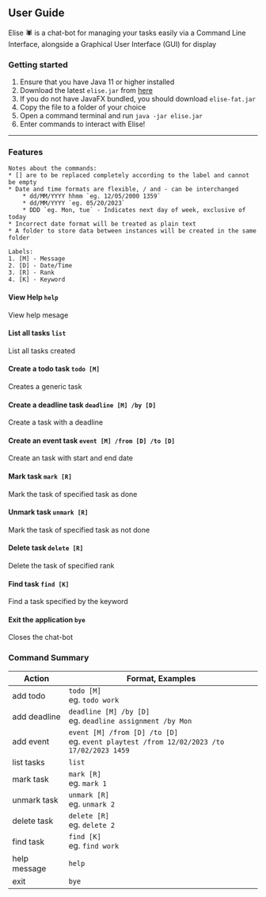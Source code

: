 ## User Guide

Elise :spider: is a chat-bot for managing your tasks easily via a Command Line Interface,
alongside a Graphical User Interface (GUI) for display

### Getting started

1. Ensure that you have Java 11 or higher installed
2. Download the latest `elise.jar` from [here](https://github.com/jiexuanc/ip/releases/tag/Level-10)
3. If you do not have JavaFX bundled, you should download `elise-fat.jar`
4. Copy the file to a folder of your choice
5. Open a command terminal and run `java -jar elise.jar`
6. Enter commands to interact with Elise!

---
### Features
```
Notes about the commands:
* [] are to be replaced completely according to the label and cannot be empty
* Date and time formats are flexible, / and - can be interchanged
    * dd/MM/YYYY hhmm `eg. 12/05/2000 1359`
    * dd/MM/YYYY `eg. 05/20/2023`
    * DDD `eg. Mon, tue` - Indicates next day of week, exclusive of today
* Incorrect date format will be treated as plain text
* A folder to store data between instances will be created in the same folder

Labels: 
1. [M] - Message
2. [D] - Date/Time
3. [R] - Rank
4. [K] - Keyword
```
#### View Help `help`
View help mesage

#### List all tasks `list`
List all tasks created

#### Create a todo task `todo [M]`
Creates a generic task

#### Create a deadline task `deadline [M] /by [D]`
Create a task with a deadline

#### Create an event task `event [M] /from [D] /to [D]`
Create an task with start and end date

#### Mark task `mark [R]`
Mark the task of specified task as done

#### Unmark task `unmark [R]`
Mark the task of specified task as not done

#### Delete task `delete [R]`
Delete the task of specified rank

#### Find task `find [K]`
Find a task specified by the keyword

#### Exit the application `bye`
Closes the chat-bot

### Command Summary
|  Action  | Format, Examples                                                                            |
| --- |---------------------------------------------------------------------------------------------|
| add todo | `todo [M]`<br/>eg. `todo work`                                                              |
| add deadline | `deadline [M] /by [D]`<br/>eg. `deadline assignment /by Mon`                                |
| add event | `event [M] /from [D] /to [D]`<br/>eg. `event playtest /from 12/02/2023 /to 17/02/2023 1459` |
| list tasks | `list`                                                                                      |
| mark task | `mark [R]` <br/>eg. `mark 1`                                                                |
| unmark task | `unmark [R]`<br/>eg. `unmark 2`                                                             |
| delete task | `delete [R]`<br/>eg. `delete 2`                                                             |
| find task | `find [K]` <br/>eg. `find work`                                                              |
| help message | `help` |
| exit | `bye` |

